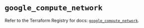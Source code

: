# `google_compute_network`

Refer to the Terraform Registry for docs: [`google_compute_network`](https://registry.terraform.io/providers/hashicorp/google/6.38.0/docs/resources/compute_network).

